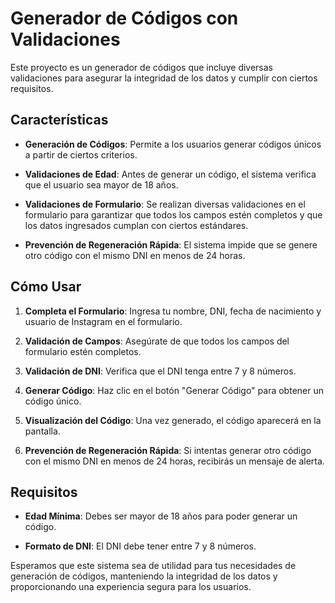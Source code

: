# Generador de Códigos con Validaciones

Este proyecto es un generador de códigos que incluye diversas validaciones para asegurar la integridad de los datos y cumplir con ciertos requisitos.

## Características

- **Generación de Códigos**: Permite a los usuarios generar códigos únicos a partir de ciertos criterios.
- **Validaciones de Edad**: Antes de generar un código, el sistema verifica que el usuario sea mayor de 18 años.

- **Validaciones de Formulario**: Se realizan diversas validaciones en el formulario para garantizar que todos los campos estén completos y que los datos ingresados cumplan con ciertos estándares.

- **Prevención de Regeneración Rápida**: El sistema impide que se genere otro código con el mismo DNI en menos de 24 horas.

## Cómo Usar

1. **Completa el Formulario**: Ingresa tu nombre, DNI, fecha de nacimiento y usuario de Instagram en el formulario.

2. **Validación de Campos**: Asegúrate de que todos los campos del formulario estén completos.

3. **Validación de DNI**: Verifica que el DNI tenga entre 7 y 8 números.

4. **Generar Código**: Haz clic en el botón "Generar Código" para obtener un código único.

5. **Visualización del Código**: Una vez generado, el código aparecerá en la pantalla.

6. **Prevención de Regeneración Rápida**: Si intentas generar otro código con el mismo DNI en menos de 24 horas, recibirás un mensaje de alerta.

## Requisitos

- **Edad Mínima**: Debes ser mayor de 18 años para poder generar un código.

- **Formato de DNI**: El DNI debe tener entre 7 y 8 números.

Esperamos que este sistema sea de utilidad para tus necesidades de generación de códigos, manteniendo la integridad de los datos y proporcionando una experiencia segura para los usuarios.
